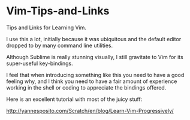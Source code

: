 Vim-Tips-and-Links
==================

Tips and Links for Learning Vim.

I use this a lot, initially because it was ubiquitous and the default editor dropped to by many command line utilities. 

Although Sublime is really stunning visually, I still gravitate to Vim for its super-useful key-bindings.



I feel that when introducing something like this you need to have a good feeling why, and I think you need to have a fair 
amount of experience working in the shell or coding to appreciate the bindings offered.



Here is an excellent tutorial with most of the juicy stuff:

http://yannesposito.com/Scratch/en/blog/Learn-Vim-Progressively/
